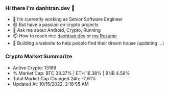 ### Hi there I'm danhtran.dev 👋

- 🔭 I’m currently working as Senior Software Engineer
- 😄 But have a passion on crypto projects
- 💬 Ask me about Android, Crypto, Running 
- 📫 How to reach me: <a href="https://danhtran.dev" target="_blank">danhtran.dev</a> or <a href="Developer-Resume.pdf" target="_blank">my Resume</a>
- 🌱 Building a website to help people find their dream house (updating ...)

### Crypto Market Summarize
- Active Crypto: 13199
- % Market Cap: BTC 38.37% | ETH 16.38% | BNB 4.59%
- Total Market Cap Changed 24h: -2.61%
- Updated At: 10/15/2022, 2:18:55 AM
